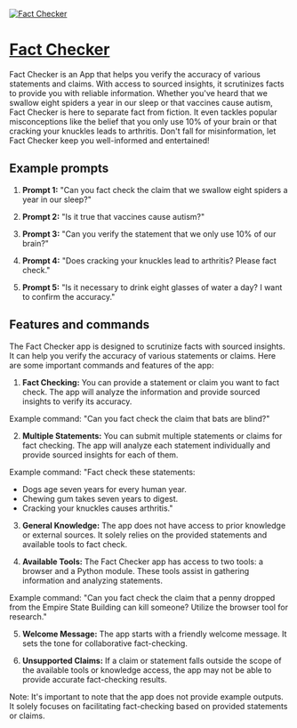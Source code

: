 [![Fact Checker](https://files.oaiusercontent.com/file-I8XWAKOwxYBNzkY7Qgd0XyXs?se=2123-10-16T19%3A42%3A04Z&sp=r&sv=2021-08-06&sr=b&rscc=max-age%3D31536000%2C%20immutable&rscd=attachment%3B%20filename%3D9fd01863-ae38-4ea3-afb7-28f1cf514dc5.png&sig=SisNCUJ6SJxfSuq2leSTTABahBKBZZ6xYh3i3caqJB8%3D)](https://chat.openai.com/g/g-G8LW5Ail3-fact-checker)

# [Fact Checker](https://chat.openai.com/g/g-G8LW5Ail3-fact-checker)

Fact Checker is an App that helps you verify the accuracy of various statements and claims. With access to sourced insights, it scrutinizes facts to provide you with reliable information. Whether you've heard that we swallow eight spiders a year in our sleep or that vaccines cause autism, Fact Checker is here to separate fact from fiction. It even tackles popular misconceptions like the belief that you only use 10% of your brain or that cracking your knuckles leads to arthritis. Don't fall for misinformation, let Fact Checker keep you well-informed and entertained!

## Example prompts

1. **Prompt 1:** "Can you fact check the claim that we swallow eight spiders a year in our sleep?"

2. **Prompt 2:** "Is it true that vaccines cause autism?"

3. **Prompt 3:** "Can you verify the statement that we only use 10% of our brain?"

4. **Prompt 4:** "Does cracking your knuckles lead to arthritis? Please fact check."

5. **Prompt 5:** "Is it necessary to drink eight glasses of water a day? I want to confirm the accuracy."

## Features and commands

The Fact Checker app is designed to scrutinize facts with sourced insights. It can help you verify the accuracy of various statements or claims. Here are some important commands and features of the app:

1. **Fact Checking:** You can provide a statement or claim you want to fact check. The app will analyze the information and provide sourced insights to verify its accuracy.

Example command: "Can you fact check the claim that bats are blind?"

2. **Multiple Statements:** You can submit multiple statements or claims for fact checking. The app will analyze each statement individually and provide sourced insights for each of them.

Example command: "Fact check these statements:
- Dogs age seven years for every human year.
- Chewing gum takes seven years to digest.
- Cracking your knuckles causes arthritis."

3. **General Knowledge:** The app does not have access to prior knowledge or external sources. It solely relies on the provided statements and available tools to fact check.

4. **Available Tools:** The Fact Checker app has access to two tools: a browser and a Python module. These tools assist in gathering information and analyzing statements.

Example command: "Can you fact check the claim that a penny dropped from the Empire State Building can kill someone? Utilize the browser tool for research."

5. **Welcome Message:** The app starts with a friendly welcome message. It sets the tone for collaborative fact-checking.

6. **Unsupported Claims:** If a claim or statement falls outside the scope of the available tools or knowledge access, the app may not be able to provide accurate fact-checking results.

Note: It's important to note that the app does not provide example outputs. It solely focuses on facilitating fact-checking based on provided statements or claims.